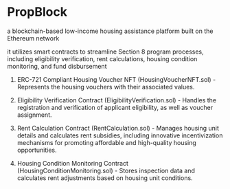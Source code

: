 # PropBlock
a blockchain-based low-income housing assistance platform built on the Ethereum network 


it utilizes smart contracts to streamline Section 8 program processes, including eligibility verification, rent calculations, housing condition monitoring, and fund disbursement



1. ERC-721 Compliant Housing Voucher NFT (HousingVoucherNFT.sol) - Represents the housing vouchers with their associated values.


2. Eligibility Verification Contract (EligibilityVerification.sol) - Handles the registration and verification of applicant eligibility, as well as voucher assignment.


3. Rent Calculation Contract (RentCalculation.sol) - Manages housing unit details and calculates rent subsidies, including innovative incentivization mechanisms for promoting affordable and high-quality housing opportunities.


4. Housing Condition Monitoring Contract (HousingConditionMonitoring.sol) - Stores inspection data and calculates rent adjustments based on housing unit conditions.
